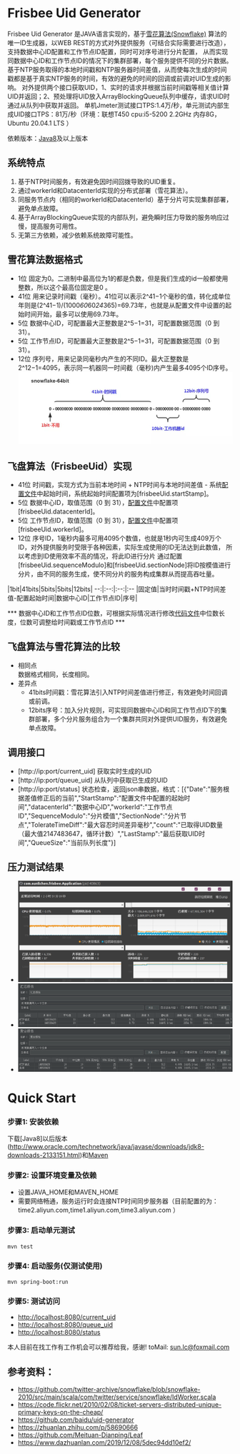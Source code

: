 Frisbee Uid Generator
====================================

Frisbee Uid Generator 是JAVA语言实现的，基于[雪花算法(Snowflake)](https://github.com/twitter-archive/snowflake/blob/snowflake-2010/src/main/scala/com/twitter/service/snowflake/IdWorker.scala)
算法的唯一ID生成器，以WEB REST的方式对外提供服务（可结合实际需要进行改造），支持数据中心ID配置和工作节点ID配置，同时可对序号进行分片配置，
从而实现同数据中心ID和工作节点ID的情况下的集群部署，每个服务提供不同的分片数据。
基于NTP服务取得的本地时间戳和NTP服务器时间差值，从而使每次生成的时间戳都是基于真实NTP服务的时间，有效的避免的时间的回调或前调对UID生成的影响。
对外提供两个接口获取UID，1、实时的请求并根据当前时间戳等相关值计算UID并返回；2、预处理将UID放入ArrayBlockingQueue队列中缓存，请求UID时通过从队列中获取并返回。
单机Jmeter测试接口TPS:1.4万/秒，单元测试内部生成UID接口TPS：81万/秒（环境：联想T450 cpu:i5-5200 2.2GHz 内存8G，Ubuntu 20.04.1 LTS ）

依赖版本：[Java8](http://www.oracle.com/technetwork/java/javase/downloads/jdk8-downloads-2133151.html)及以上版本


系统特点
--------------------
1. 基于NTP时间服务，有效避免因时间回拨导致的UID重复。<br/>
2. 通过workerId和DatacenterId实现的分布式部署（雪花算法）。<br/>
3. 同服务节点内（相同的workerId和DatacenterId）基于分片可实现集群部署，避免单点故障。<br/>
4. 基于ArrayBlockingQueue实现的内部队列，避免瞬时压力导致的服务响应过慢，提高服务可用性。<br/>
5. 无第三方依赖，减少依赖系统故障可能性。<br/>


雪花算法数据格式
--------------------
* 1位
  固定为0。二进制中最高位为1的都是负数，但是我们生成的id一般都使用整数，所以这个最高位固定是0 。
* 41位
  用来记录时间戳（毫秒）。41位可以表示2^41−1个毫秒的值，转化成单位年则是(2^41−1)/(1000*60*60*24*365)=69.73年，也就是从配置文件中设置的起始时间开始，最多可以使用69.73年。
* 5位
  数据中心ID，可配置最大正整数是2^5−1=31，可配置数据范围（0 到 31）。
* 5位
  工作节点ID，可配置最大正整数是2^5−1=31，可配置数据范围（0 到 31）。
* 12位
  序列号，用来记录同毫秒内产生的不同ID。最大正整数是2^12−1=4095，表示同一机器同一时间截（毫秒)内产生最多4095个ID序号。<br/>
  ![雪花算法](https://github.com/sunlichen/frisbee-uid/blob/main/doc/snowflake.jpg)


飞盘算法（FrisbeeUid）实现
--------------------
* 41位
  时间戳，实现方式为当前本地时间 + NTP时间与本地时间差值 - 系统[配置文件](src/main/resources/application.properties)中起始时间，系统起始时间配置项为[frisbeeUid.startStamp]。
* 5位
  数据中心ID，取值范围（0 到 31），[配置文件](src/main/resources/application.properties)中配置项[frisbeeUid.datacenterId]。
* 5位
  工作节点ID，取值范围（0 到 31），[配置文件](src/main/resources/application.properties)中配置项[frisbeeUid.workerId]。
* 12位
  序号ID，1毫秒内最多可用4095个数值，也就是1秒内可生成409万个ID，对外提供服务时受限于各种因素，实际生成使用的ID无法达到此数值，
  所以考虑到ID使用效率不高的情况，将此ID进行分片 通过配置[frisbeeUid.sequenceModulo]和[frisbeeUid.sectionNode]将ID按模值进行分片，由不同的服务生成，使不同分片的服务构成集群从而提高吞吐量。


|1bit|41bits|5bits|5bits|12bits|
--:|:--:|:--:|:--
|固定值|当时时间戳+NTP时间差值-配置起始时间|数据中心ID|工作节点ID|序号|


*** 数据中心ID和工作节点ID位数，可根据实际情况进行修改[代码文件](src/main/java/com/sunlichen/frisbee/enums/SnowFlakeBits.java)中位数长度，位数可调整给时间戳或工作节点ID ***

飞盘算法与雪花算法的比较
--------------------------------
* 相同点<br/>
  数据格式相同，长度相同。
* 差异点<br/>
	+ 41bits时间戳：雪花算法引入NTP时间差值进行修正，有效避免时间回调或前调。<br/>
	+ 12bits序号：加入分片规则，可实现同数据中心ID和同工作节点ID下的集群部署，多个分片服务组合为一个集群共同对外提供UID服务，有效避免单点故障。


调用接口
----------------------------------
* [http://ip:port/current_uid]
  获取实时生成的UID
* [http://ip:port/queue_uid]
  从队列中获取已生成的UID
* [http://ip:port/status]
  状态检查，返回json串数据，格式：[{"Date":"服务根据差值修正后的当前","StartStamp":"配置文件中配置的起始时间","datacenterId":"数据中心ID","workerId":"工作节点ID","SequenceModulo":"分片模值","SectionNode":"分片节点","TolerateTimeDiff":"最大容忍时间差异毫秒","count":"已取得UID数量（最大值2147483647，循环计数）","LastStamp":"最后获取UID时间","QueueSize":"当前队列长度"}]

压力测试结果
----------------------------------
+ ![系统运行情况jvisualvm](https://github.com/sunlichen/frisbee-uid/blob/main/doc/jvisualvm1.png)
+ ![Jmeter汇总报告](https://github.com/sunlichen/frisbee-uid/blob/main/doc/jmeter1.png)
+ ![Jmeter聚合报告](https://github.com/sunlichen/frisbee-uid/blob/main/doc/jmeter2.png)


Quick Start
===================
### 步骤1: 安装依赖
下载[Java8]以后版本(http://www.oracle.com/technetwork/java/javase/downloads/jdk8-downloads-2133151.html)和[Maven](https://maven.apache.org/download.cgi)


### 步骤2: 设置环境变量及依赖
* 设置JAVA_HOME和MAVEN_HOME
* 需要网络畅通，服务运行时会连接NTP时间同步服务器（目前配置的为：time2.aliyun.com,time1.aliyun.com,time3.aliyun.com ）

### 步骤3: 启动单元测试
```shell
mvn test
```

### 步骤4: 启动服务(仅测试使用)
```shell
mvn spring-boot:run
```

### 步骤5: 测试访问
* [http://localhost:8080/current_uid](http://localhost:8080/current_uid)
* [http://localhost:8080/queue_uid](http://localhost:8080/queue_uid)
* [http://localhost:8080/status](http://localhost:8080/status)


本人目前在找工作有工作机会可以推荐给我，感谢! toMail: sun.lc@foxmail.com


参考资料：
--------------------------
+ https://github.com/twitter-archive/snowflake/blob/snowflake-2010/src/main/scala/com/twitter/service/snowflake/IdWorker.scala
+ https://code.flickr.net/2010/02/08/ticket-servers-distributed-unique-primary-keys-on-the-cheap/
+ https://github.com/baidu/uid-generator
+ https://zhuanlan.zhihu.com/p/58690666
+ https://github.com/Meituan-Dianping/Leaf
+ https://www.dazhuanlan.com/2019/12/08/5dec94dd10ef2/

